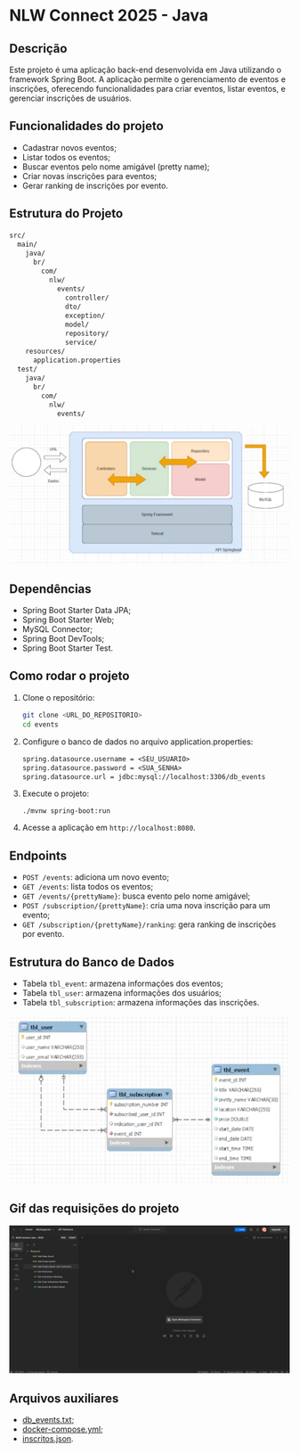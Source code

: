 # NLW Connect 2025 - Java

## Descrição

Este projeto é uma aplicação back-end desenvolvida em Java utilizando o framework Spring Boot. A aplicação permite o gerenciamento de eventos e inscrições, oferecendo funcionalidades para criar eventos, listar eventos, e gerenciar inscrições de usuários.

## Funcionalidades do projeto

- Cadastrar novos eventos;
- Listar todos os eventos;
- Buscar eventos pelo nome amigável (pretty name);
- Criar novas inscrições para eventos;
- Gerar ranking de inscrições por evento.

## Estrutura do Projeto

```
src/
  main/
    java/
      br/
        com/
          nlw/
            events/
              controller/
              dto/
              exception/
              model/
              repository/
              service/
    resources/
      application.properties
  test/
    java/
      br/
        com/
          nlw/
            events/
```

![estrutura](estrutura.png)

## Dependências

- Spring Boot Starter Data JPA;
- Spring Boot Starter Web;
- MySQL Connector;
- Spring Boot DevTools;
- Spring Boot Starter Test.

## Como rodar o projeto

1. Clone o repositório:

   ```sh
   git clone <URL_DO_REPOSITORIO>
   cd events
   ```

2. Configure o banco de dados no arquivo application.properties:

   ```properties
   spring.datasource.username = <SEU_USUARIO>
   spring.datasource.password = <SUA_SENHA>
   spring.datasource.url = jdbc:mysql://localhost:3306/db_events
   ```

3. Execute o projeto:

   ```sh
   ./mvnw spring-boot:run
   ```

4. Acesse a aplicação em `http://localhost:8080`.

## Endpoints

- `POST /events`: adiciona um novo evento;
- `GET /events`: lista todos os eventos;
- `GET /events/{prettyName}`: busca evento pelo nome amigável;
- `POST /subscription/{prettyName}`: cria uma nova inscrição para um evento;
- `GET /subscription/{prettyName}/ranking`: gera ranking de inscrições por evento.

## Estrutura do Banco de Dados

- Tabela `tbl_event`: armazena informações dos eventos;
- Tabela `tbl_user`: armazena informações dos usuários;
- Tabela `tbl_subscription`: armazena informações das inscrições.

![estrutura bd](estrutura_bd.png)

## Gif das requisições do projeto

![requisicoes do projeto](endpoints_postman.gif)

## Arquivos auxiliares

- [db_events.txt](db_events.txt);
- [docker-compose.yml](docker-compose.yml);
- [inscritos.json](inscritos.json).
